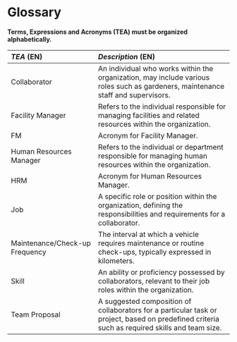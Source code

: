 # Glossary

**Terms, Expressions and Acronyms (TEA) must be organized alphabetically.**

| **_TEA_** (EN)                    | **_Description_** (EN)                                                                                                                         |                                       
|:----------------------------------|:-----------------------------------------------------------------------------------------------------------------------------------------------|
| Collaborator                      | An individual who works within the organization, may include various roles such as gardeners, maintenance staff and supervisors.               |
| Facility Manager                  | Refers to the individual  responsible for managing facilities and related resources within the organization.                                   |
| FM                                | Acronym for Facility Manager.                                                                                                                  |
| Human Resources Manager           | Refers to the individual or department responsible for managing human resources within the organization.                                       |
| HRM                               | Acronym for Human Resources Manager.                                                                                                           |
| Job                               | A specific role or position within the organization, defining the responsibilities and requirements for a collaborator.                        |
| Maintenance/Check-up Frequency    | The interval at which a vehicle requires maintenance or routine check-ups, typically expressed in kilometers.                                  |
| Skill                             | An ability or proficiency possessed by collaborators, relevant to their job roles within the organization.                                     |
| Team Proposal                     | A suggested composition of collaborators for a particular task or project, based on predefined criteria such as required skills and team size. |






 